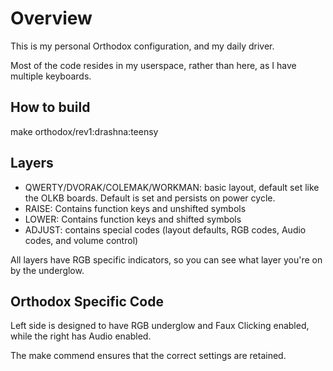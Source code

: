 Overview
========

This is my personal Orthodox configuration, and my daily driver.

Most of the code resides in my userspace, rather than here, as I have multiple keyboards.

How to build 
------------
make orthodox/rev1:drashna:teensy

Layers
------
* QWERTY/DVORAK/COLEMAK/WORKMAN: basic layout, default set like the OLKB boards. Default is set and persists on power cycle.
* RAISE: Contains function keys and unshifted symbols
* LOWER: Contains function keys and shifted symbols
* ADJUST: contains special codes (layout defaults, RGB codes, Audio codes, and volume control)

All layers have RGB specific indicators, so you can see what layer you're on by the underglow.

Orthodox Specific Code
----------------------

Left side is designed to have RGB underglow and Faux Clicking enabled, while the right has Audio enabled.  

The make commend ensures that the correct settings are retained. 
